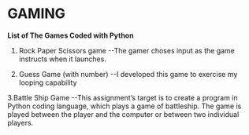 # GAMING

****List of The Games Coded with Python****

1. Rock Paper Scissors game
--The gamer choses input as the game instructs when it launches.

2. Guess Game (with number)
--I developed this game to exercise my looping capability

3.Battle Ship Game
--This assignment’s target is to create a program in Python coding language, which plays a
game of battleship. The game is played between the player and the computer or between two
individual players.
